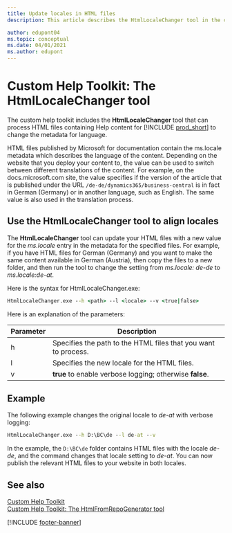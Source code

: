 ```yaml
---
title: Update locales in HTML files
description: This article describes the HtmlLocaleChanger tool in the custom help toolkit for Business Central. 

author: edupont04
ms.topic: conceptual
ms.date: 04/01/2021
ms.author: edupont
---
```


# Custom Help Toolkit: The HtmlLocaleChanger tool

The custom help toolkit includes the **HtmlLocaleChanger** tool that can process HTML files containing Help content for [!INCLUDE [prod_short](../developer/includes/prod_short.md)] to change the metadata for language. 

HTML files published by Microsoft for documentation contain the ms.locale metadata which describes the language of the content. Depending on the website that you deploy your content to, the value can be used to switch between different translations of the content. For example, on the docs.microsoft.com site, the value specifies if the version of the article that is published under the URL ```/de-de/dynamics365/business-central``` is in fact in German (Germany) or in another language, such as English. The same value is also used in the translation process.  

## <a name="htmllocale"></a>Use the HtmlLocaleChanger tool to align locales

The **HtmlLocaleChanger** tool can update your HTML files with a new value for the *ms.locale* entry in the metadata for the specified files. For example, if you have HTML files for German (Germany) and you want to make the same content available in German (Austria), then copy the files to a new folder, and then run the tool to change the setting from *ms.locale: de-de* to *ms.locale:de-at*.  

Here is the syntax for HtmlLocaleChanger.exe:  

```cmd
HtmlLocaleChanger.exe --h <path> --l <locale> --v <true|false>
```

Here is an explanation of the parameters:

|Parameter   |Description  |
|------------|-------------|
|h|Specifies the path to the HTML files that you want to process. |
|l|Specifies the new locale for the HTML files. |
|v|**true** to enable verbose logging; otherwise **false**.|

## Example

The following example changes the original locale to *de-at* with verbose logging:

```cmd
HtmlLocaleChanger.exe --h D:\BC\de --l de-at --v
```

In the example, the `D:\BC\de` folder contains HTML files with the locale *de-de*, and the command changes that locale setting to *de-at*. You can now publish the relevant HTML files to your website in both locales.  

## See also

[Custom Help Toolkit](custom-help-toolkit.md)  
[Custom Help Toolkit: The HtmlFromRepoGenerator tool](custom-help-toolkit-HtmlFromRepoGenerator.md)  

[!INCLUDE [footer-banner](../includes/footer-banner.md)]
